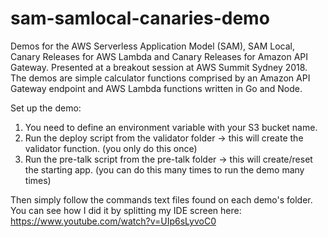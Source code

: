 # sam-samlocal-canaries-demo
Demos for the AWS Serverless Application Model (SAM), SAM Local, Canary Releases for AWS Lambda and Canary Releases for Amazon API Gateway. Presented at a breakout session at AWS Summit Sydney 2018. The demos are simple calculator functions comprised by an Amazon API Gateway endpoint and AWS Lambda functions written in Go and Node.

Set up the demo:
1.	You need to define an environment variable with your S3 bucket name.
2.	Run the deploy script from the validator folder -> this will create the validator function. (you only do this once)
3.	Run the pre-talk script from the pre-talk folder -> this will create/reset the starting app. (you can do this many times to run the demo many times)

Then simply follow the commands text files found on each demo's folder. You can see how I did it by splitting my IDE screen here: https://www.youtube.com/watch?v=UIp6sLyvoC0 

